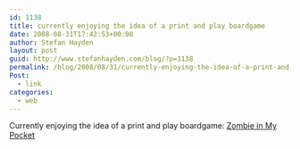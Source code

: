 ```yaml
---
id: 1138
title: currently enjoying the idea of a print and play boardgame
date: 2008-08-31T17:42:53+00:00
author: Stefan Hayden
layout: post
guid: http://www.stefanhayden.com/blog/?p=1138
permalink: /blog/2008/08/31/currently-enjoying-the-idea-of-a-print-and-play-boardgame/
Post:
  - link
categories:
  - web
---
```

Currently enjoying the idea of a print and play boardgame: <a href="http://jayisgames.com/archives/2008/08/zombie_in_my_pocket.php">Zombie in My Pocket</a>